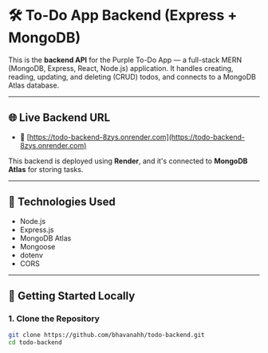 # 🛠️ To-Do App Backend (Express + MongoDB)

This is the **backend API** for the Purple To-Do App — a full-stack MERN (MongoDB, Express, React, Node.js) application. It handles creating, reading, updating, and deleting (CRUD) todos, and connects to a MongoDB Atlas database.

---

## 🌐 Live Backend URL

- 🔗 [https://todo-backend-8zys.onrender.com](https://todo-backend-8zys.onrender.com)

This backend is deployed using **Render**, and it's connected to **MongoDB Atlas** for storing tasks.

---

## 🧰 Technologies Used

- Node.js
- Express.js
- MongoDB Atlas
- Mongoose
- dotenv
- CORS

---

## 🚀 Getting Started Locally

### 1. Clone the Repository

```bash
git clone https://github.com/bhavanahh/todo-backend.git
cd todo-backend
